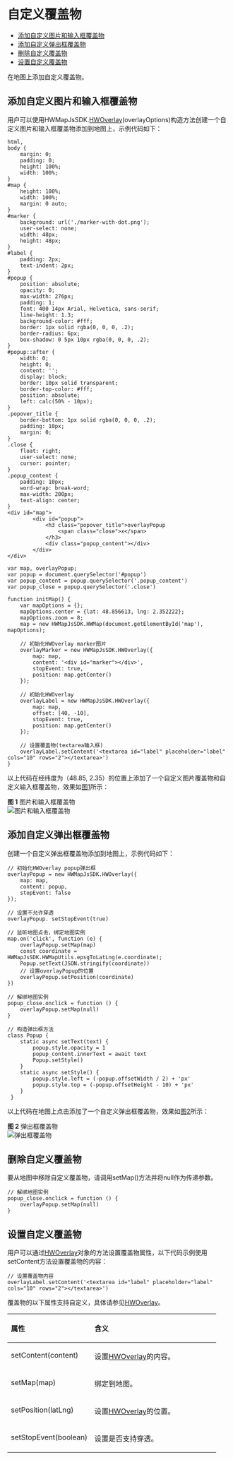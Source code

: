# 自定义覆盖物<a name="ZH-CN_TOPIC_0000001099341064"></a>

-   [添加自定义图片和输入框覆盖物](#section137581141202511)
-   [添加自定义弹出框覆盖物](#section187711733193317)
-   [删除自定义覆盖物](#section56318683810)
-   [设置自定义覆盖物](#section10440105104014)

在地图上添加自定义覆盖物。

## 添加自定义图片和输入框覆盖物<a name="section137581141202511"></a>

用户可以使用HWMapJsSDK.[HWOverlay](zh-cn_topic_0000001145941065.md)\(overlayOptions\)构造方法创建一个自定义图片和输入框覆盖物添加到地图上，示例代码如下：

```
html,
body {
    margin: 0;
    padding: 0;
    height: 100%;
    width: 100%;
}
#map {
    height: 100%;
    width: 100%;
    margin: 0 auto;
}
#marker {
    background: url('./marker-with-dot.png');
    user-select: none;
    width: 48px;
    height: 48px;
}
#label {
    padding: 2px;
    text-indent: 2px;
}
#popup {
    position: absolute;
    opacity: 0;
    max-width: 276px;
    padding: 1;
    font: 400 14px Arial, Helvetica, sans-serif;
    line-height: 1.3;
    background-color: #fff;
    border: 1px solid rgba(0, 0, 0, .2);
    border-radius: 6px;
    box-shadow: 0 5px 10px rgba(0, 0, 0, .2);
}
#popup::after {
    width: 0;
    height: 0;
    content: '';
    display: block;
    border: 10px solid transparent;
    border-top-color: #fff;
    position: absolute;
    left: calc(50% - 10px);
}
.popover_title {
    border-bottom: 1px solid rgba(0, 0, 0, .2);
    padding: 10px;
    margin: 0;
}
.close {
    float: right;
    user-select: none;
    cursor: pointer;
}
.popup_content {
    padding: 10px;
    word-wrap: break-word;
    max-width: 200px;
    text-align: center;
}
<div id="map">
        <div id="popup">
            <h3 class="popover_title">overlayPopup
                <span class="close">x</span>
            </h3>
            <div class="popup_content"></div>
        </div>
</div>
```

```
var map, overlayPopup; 
var popup = document.querySelector('#popup')
var popup_content = popup.querySelector('.popup_content')
var popup_close = popup.querySelector('.close')

function initMap() {
    var mapOptions = {};
    mapOptions.center = {lat: 48.856613, lng: 2.352222};
    mapOptions.zoom = 8;
    map = new HWMapJsSDK.HWMap(document.getElementById('map'), mapOptions);

    // 初始化HWOverlay marker图片
    overlayMarker = new HWMapJsSDK.HWOverlay({
        map: map,
        content: '<div id="marker"></div>',
        stopEvent: true,
        position: map.getCenter()
    });

    // 初始化HWOverlay 
    overlayLabel = new HWMapJsSDK.HWOverlay({
        map: map,
        offset: [40, -10],
        stopEvent: true,
        position: map.getCenter()
    });

    // 设置覆盖物(textarea输入框)
    overlayLabel.setContent('<textarea id="label" placeholder="label" cols="10" rows="2"></textarea>')
}
```

以上代码在经纬度为（48.85, 2.35）的位置上添加了一个自定义图片覆盖物和自定义输入框覆盖物，效果如[图1](#fig8206165243113)所示：

**图 1**  图片和输入框覆盖物<a name="fig8206165243113"></a>  
![](figures/图片和输入框覆盖物.png "图片和输入框覆盖物")

## 添加自定义弹出框覆盖物<a name="section187711733193317"></a>

创建一个自定义弹出框覆盖物添加到地图上，示例代码如下：

```
// 初始化HWOverlay popup弹出框
overlayPopup = new HWMapJsSDK.HWOverlay({
    map: map,
    content: popup,
    stopEvent: false
});
 
// 设置不允许穿透
overlayPopup. setStopEvent(true)
 
// 监听地图点击，绑定地图实例
map.on('click', function (e) {
    overlayPopup.setMap(map)
    const coordinate = HWMapJsSDK.HWMapUtils.epsgToLatLng(e.coordinate);
    Popup.setText(JSON.stringify(coordinate))
    // 设置overlayPopup的位置
    overlayPopup.setPosition(coordinate)
})
 
// 解绑地图实例
popup_close.onclick = function () {
    overlayPopup.setMap(null)
}
 
// 构造弹出框方法
class Popup {
    static async setText(text) {
        popup.style.opacity = 1
        popup_content.innerText = await text
        Popup.setStyle()
    }
    static async setStyle() {
        popup.style.left = (-popup.offsetWidth / 2) + 'px'
        popup.style.top = (-popup.offsetHeight - 10) + 'px'
    }
 }
```

以上代码在地图上点击添加了一个自定义弹出框覆盖物，效果如[图2](#fig2787370360)所示：

**图 2**  弹出框覆盖物<a name="fig2787370360"></a>  
![](figures/弹出框覆盖物.png "弹出框覆盖物")

## 删除自定义覆盖物<a name="section56318683810"></a>

要从地图中移除自定义覆盖物，请调用setMap\(\)方法并将null作为传递参数。

```
// 解绑地图实例
popup_close.onclick = function () {
    overlayPopup.setMap(null)
}
```

## 设置自定义覆盖物<a name="section10440105104014"></a>

用户可以通过[HWOverlay](zh-cn_topic_0000001145941065.md)对象的方法设置覆盖物属性，以下代码示例使用setContent方法设置覆盖物的内容：

```
// 设置覆盖物内容
overlayLabel.setContent('<textarea id="label" placeholder="label" cols="10" rows="2"></textarea>')
```

覆盖物的以下属性支持自定义，具体请参见[HWOverlay](zh-cn_topic_0000001145941065.md)。

<a name="table83562271411"></a>
<table><thead align="left"><tr id="row3356142734112"><th class="cellrowborder" valign="top" width="40%" id="mcps1.1.3.1.1"><p id="p1356127194113"><a name="p1356127194113"></a><a name="p1356127194113"></a>属性</p>
</th>
<th class="cellrowborder" valign="top" width="60%" id="mcps1.1.3.1.2"><p id="p13561427104115"><a name="p13561427104115"></a><a name="p13561427104115"></a>含义</p>
</th>
</tr>
</thead>
<tbody><tr id="row23563277413"><td class="cellrowborder" valign="top" width="40%" headers="mcps1.1.3.1.1 "><p id="p17329751144119"><a name="p17329751144119"></a><a name="p17329751144119"></a>setContent(content)</p>
</td>
<td class="cellrowborder" valign="top" width="60%" headers="mcps1.1.3.1.2 "><p id="p1032985110413"><a name="p1032985110413"></a><a name="p1032985110413"></a>设置<a href="zh-cn_topic_0000001145941065.md">HWOverlay</a>的内容。</p>
</td>
</tr>
<tr id="row183564279415"><td class="cellrowborder" valign="top" width="40%" headers="mcps1.1.3.1.1 "><p id="p143291651144120"><a name="p143291651144120"></a><a name="p143291651144120"></a>setMap(map)</p>
</td>
<td class="cellrowborder" valign="top" width="60%" headers="mcps1.1.3.1.2 "><p id="p93299510417"><a name="p93299510417"></a><a name="p93299510417"></a>绑定到地图。</p>
</td>
</tr>
<tr id="row235612724119"><td class="cellrowborder" valign="top" width="40%" headers="mcps1.1.3.1.1 "><p id="p83291351114111"><a name="p83291351114111"></a><a name="p83291351114111"></a>setPosition(latLng)</p>
</td>
<td class="cellrowborder" valign="top" width="60%" headers="mcps1.1.3.1.2 "><p id="p3329145114417"><a name="p3329145114417"></a><a name="p3329145114417"></a>设置<a href="zh-cn_topic_0000001145941065.md">HWOverlay</a>的位置。</p>
</td>
</tr>
<tr id="row10356527174117"><td class="cellrowborder" valign="top" width="40%" headers="mcps1.1.3.1.1 "><p id="p103291551164117"><a name="p103291551164117"></a><a name="p103291551164117"></a>setStopEvent(boolean)</p>
</td>
<td class="cellrowborder" valign="top" width="60%" headers="mcps1.1.3.1.2 "><p id="p193294518410"><a name="p193294518410"></a><a name="p193294518410"></a>设置是否支持穿透。</p>
</td>
</tr>
</tbody>
</table>

